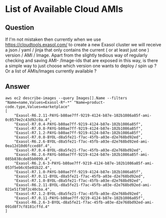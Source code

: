 # List of Available Cloud AMIs

## Question
If I'm not mistaken then currently when we use https://cloudtools.exasol.com/ to create a new Exasol cluster we will receive a json / yaml / jinja that only contains the current ( or at least just one ) version / AMI / Image.
Apart from the slightly tedious way of regularly checking and saving AMI- /Image-ids that are exposed in this way, is there a simple way to just choose which version one wants to deploy / spin up ? Or a list of AMIs/Images currently available ? 

## Answer
```
aws ec2 describe-images --query Images[].Name --filters "Name=name,Values=Exasol-R*-*" "Name=product-code.type,Values=marketplace"  
[  
    "Exasol-R6.2.11-PAYG-b80ae7ff-9219-4124-b87e-102b1086a85f-ami-0c0579e2c43d92c0a.4",  
    "Exasol-R7.0.4-PAYG-b80ae7ff-9219-4124-b87e-102b1086a85f",  
    "Exasol-R7.0.8-PAYG-b80ae7ff-9219-4124-b87e-102b1086a85f",  
    "Exasol-R7.1.2-PAYG-b80ae7ff-9219-4124-b87e-102b1086a85f",  
    "Exasol-R7.0.8-BYOL-d8a5fe21-f7ac-45fb-a03e-d2e768bd92ed",  
    "Exasol-R6.2.6-BYOL-d8a5fe21-f7ac-45fb-a03e-d2e768bd92ed-ami-0ea12d10d6fcced8f.4",  
    "Exasol-R7.0.4-BYOL-d8a5fe21-f7ac-45fb-a03e-d2e768bd92ed",  
    "Exasol-R6.2.6-PAYG-b80ae7ff-9219-4124-b87e-102b1086a85f-ami-085b838cde85b0099.4",  
    "Exasol-R6.2.6-3-PAYG-b80ae7ff-9219-4124-b87e-102b1086a85f-ami-053f5eb6c65e01b22.4",  
    "Exasol-R7.1.0-PAYG-b80ae7ff-9219-4124-b87e-102b1086a85f",  
    "Exasol-R7.0.11-BYOL-d8a5fe21-f7ac-45fb-a03e-d2e768bd92ed",  
    "Exasol-R7.1.0-BYOL-d8a5fe21-f7ac-45fb-a03e-d2e768bd92ed",  
    "Exasol-R6.2.11-BYOL-d8a5fe21-f7ac-45fb-a03e-d2e768bd92ed-ami-021e51f38f2c40cba.4",  
    "Exasol-R7.1.2-BYOL-d8a5fe21-f7ac-45fb-a03e-d2e768bd92ed",  
    "Exasol-R7.0.11-PAYG-b80ae7ff-9219-4124-b87e-102b1086a85f",  
    "Exasol-R6.2.6-3-BYOL-d8a5fe21-f7ac-45fb-a03e-d2e768bd92ed-ami-091d8f7cf8181cffd.4"  
]
```